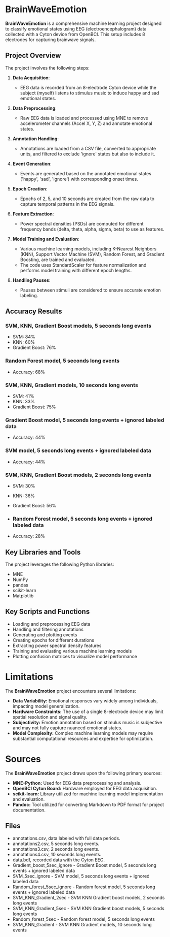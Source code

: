 # BrainWaveEmotion

**BrainWaveEmotion** is a comprehensive machine learning project designed to classify emotional states using EEG (electroencephalogram) data collected with a Cyton device from OpenBCI. This setup includes 8 electrodes for capturing brainwave signals.

## Project Overview

The project involves the following steps:

1. **Data Acquisition**: 
   - EEG data is recorded from an 8-electrode Cyton device while the subject (myself) listens to stimulus music to induce happy and sad emotional states.

2. **Data Preprocessing**: 
   - Raw EEG data is loaded and processed using MNE to remove accelerometer channels (Accel X, Y, Z) and annotate emotional states.

3. **Annotation Handling**: 
   - Annotations are loaded from a CSV file, converted to appropriate units, and filtered to exclude 'ignore' states but also to include it.

4. **Event Generation**: 
   - Events are generated based on the annotated emotional states ('happy', 'sad', 'ignore') with corresponding onset times.

5. **Epoch Creation**: 
   - Epochs of 2, 5, and 10 seconds are created from the raw data to capture temporal patterns in the EEG signals.

6. **Feature Extraction**: 
   - Power spectral densities (PSDs) are computed for different frequency bands (delta, theta, alpha, sigma, beta) to use as features.

7. **Model Training and Evaluation**: 
   - Various machine learning models, including K-Nearest Neighbors (KNN), Support Vector Machine (SVM), Random Forest, and Gradient Boosting, are trained and evaluated. 
   - The code uses StandardScaler for feature normalization and performs model training with different epoch lengths.

8. **Handling Pauses**: 
   - Pauses between stimuli are considered to ensure accurate emotion labeling.
  
## Accuracy Results

### SVM, KNN, Gradient Boost models, 5 seconds long events
- SVM: 84%
- KNN: 60%
- Gradient Boost: 76%

### Random Forest model, 5 seconds long events
- Accuracy: 68%

### SVM, KNN, Gradient models, 10 seconds long events
- SVM: 41%
- KNN: 33%
- Gradient Boost: 75%

### Gradient Boost model, 5 seconds long events + ignored labeled data
- Accuracy: 44%

### SVM model, 5 seconds long events + ignored labeled data
- Accuracy: 44%


### SVM, KNN, Gradient Boost models, 2 seconds long events
- SVM: 30%
- KNN: 36%
- Gradient Boost: 56%

- ### Random Forest model, 5 seconds long events + ignored labeled data
- Accuracy: 28%





## Key Libraries and Tools

The project leverages the following Python libraries: 
- MNE
- NumPy
- pandas
- scikit-learn
- Matplotlib

## Key Scripts and Functions

- Loading and preprocessing EEG data
- Handling and filtering annotations
- Generating and plotting events
- Creating epochs for different durations
- Extracting power spectral density features
- Training and evaluating various machine learning models
- Plotting confusion matrices to visualize model performance


# Limitations

The **BrainWaveEmotion** project encounters several limitations:
- **Data Variability:** Emotional responses vary widely among individuals, impacting model generalization.
- **Hardware Constraints:** The use of a single 8-electrode device may limit spatial resolution and signal quality.
- **Subjectivity:** Emotion annotation based on stimulus music is subjective and may not fully capture nuanced emotional states.
- **Model Complexity:** Complex machine learning models may require substantial computational resources and expertise for optimization.

# Sources

The **BrainWaveEmotion** project draws upon the following primary sources:
- **MNE-Python:** Used for EEG data preprocessing and analysis.
- **OpenBCI Cyton Board:** Hardware employed for EEG data acquisition.
- **scikit-learn:** Library utilized for machine learning model implementation and evaluation.
- **Pandoc:** Tool utilized for converting Markdown to PDF format for project documentation.

## Files
   -  annotations.csv, data labeled with full data periods.
   -  annotations2.csv, 5 seconds long events.
   -  annotations3.csv, 2 seconds long events.
   -  annotations4.csv, 10 seconds long events.
   -  data.bdf, recorded data with the Cyton EEG.
   -  Gradient_boost_5sec_ignore -  Gradient Boost model, 5 seconds long events + ignored labeled data 
   -  SVM_5sec_ignore -  SVM model,  5 seconds long events + ignored labeled data 
   -  Random_forest_5sec_ignore -   Random forest model, 5 seconds long events + ignored labeled data 
   -  SVM_KNN_Gradient_2sec -  SVM KNN Gradient boost models, 2 seconds long events 
   -  SVM_KNN_Gradient_5sec -  SVM KNN Gradient boost models, 5 seconds long events 
   -  Random_forest_5sec -  Random forest model, 5 seconds long events 
   -  SVM_KNN_Gradient -  SVM KNN Gradient models, 10 seconds long events 


